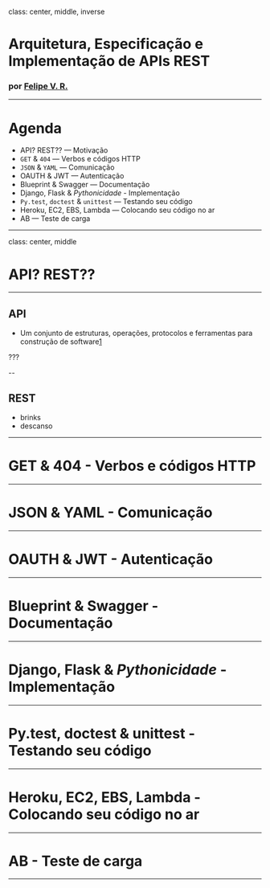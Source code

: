class: center, middle, inverse
# Arquitetura, Especificação e Implementação de APIs REST

### por [Felipe V. R.](http://felipevr.com)
---

# Agenda

* API? REST?? — Motivação
* `GET` & `404` — Verbos e códigos HTTP
* `JSON` & `YAML` — Comunicação
* OAUTH & JWT — Autenticação
* Blueprint & Swagger — Documentação
* Django, Flask & *Pythonicidade* - Implementação
* `Py.test`, `doctest` & `unittest` — Testando seu código
* Heroku, EC2, EBS, Lambda — Colocando seu código no ar
* AB — Teste de carga
---
class: center, middle
# API? REST??

---
## API

- Um conjunto de estruturas, operações, protocolos e ferramentas para construção de software[1]

[1]: abc

???


--
## REST
- brinks
- descanso

---
# GET & 404 - Verbos e códigos HTTP
---
# JSON & YAML - Comunicação
---
# OAUTH & JWT - Autenticação
---
# Blueprint & Swagger - Documentação
---
# Django, Flask & *Pythonicidade* - Implementação
---
# Py.test, doctest & unittest - Testando seu código
---
# Heroku, EC2, EBS, Lambda - Colocando seu código no ar
---
# AB - Teste de carga
---
